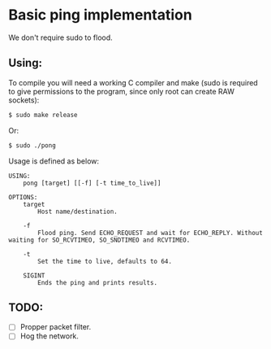 # Basic ping implementation

We don't require sudo to flood.

## Using:

To compile you will need a working C compiler and make (sudo is required to give permissions to the program, since only root can create RAW sockets):

```bash
$ sudo make release
```

Or:

```bash
$ sudo ./pong
```

Usage is defined as below:

```
USING:
    pong [target] [[-f] [-t time_to_live]]

OPTIONS:
    target
        Host name/destination.

    -f
        Flood ping. Send ECHO_REQUEST and wait for ECHO_REPLY. Without waiting for SO_RCVTIMEO, SO_SNDTIMEO and RCVTIMEO.

    -t
        Set the time to live, defaults to 64.

    SIGINT
        Ends the ping and prints results.
```

## TODO:
- [ ] Propper packet filter.
- [ ] Hog the network.
